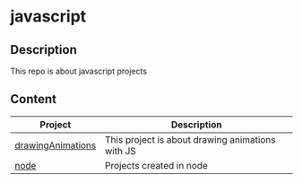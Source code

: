# javascript
## Description
  This repo is about javascript projects
## Content
| Project | Description |
| --- | --- |
| [drawingAnimations](./drawingAnimations) | This project is about drawing animations with JS |
| [node](./node) | Projects created in node |
